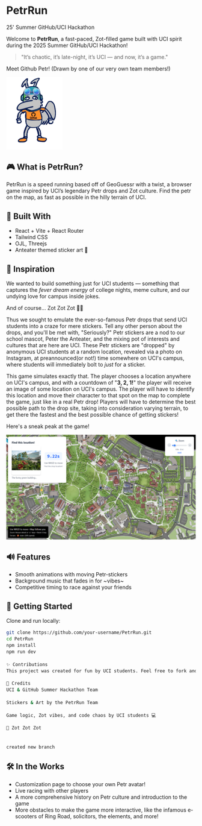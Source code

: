 # PetrRun
25' Summer GitHub/UCI Hackathon

Welcome to **PetrRun**, a fast-paced, Zot-filled game built with UCI spirit during the 2025 Summer GitHub/UCI Hackathon!

> "It’s chaotic, it’s late-night, it’s UCI — and now, it’s a game."  

Meet Github Petr! (Drawn by one of our very own team members!)

<img src="public/stickers/Github-petr-dark.png" alt="Github Petr" width="150"/>

## 🎮 What is PetrRun?

PetrRun is a speed running based off of GeoGuessr with a twist, a browser game inspired by UCI’s legendary Petr drops and Zot culture. Find the petr on the map, as fast as possible in the hilly terrain of UCI.

## 🔧 Built With

- React + Vite + React Router
- Tailwind CSS
- OJL, Threejs
- Anteater themed sticker art 🎨

## 🧠 Inspiration

We wanted to build something just for UCI students — something that captures the *fever dream energy* of college nights, meme culture, and our undying love for campus inside jokes.  

And of course… Zot Zot Zot 🐜💥

Thus we sought to emulate the ever-so-famous Petr drops that send UCI students into a craze for mere stickers. Tell any other person about the drops, and you'll be met with, "Seriously?" Petr stickers are a nod to our school mascot, Peter the Anteater, and the mixing pot of interests and cultures that are here are UCI. These Petr stickers are "dropped" by anonymous UCI students at a random location, revealed via a photo on Instagram, at preannounced(or not!) time somewhere on UCI's campus, where students will immediately bolt to *just* for a sticker.

This game simulates exactly that. The player chooses a location anywhere on UCI's campus, and with a countdown of "**3, 2, 1!**" the player will receive an image of some location on UCI's campus. The player will have to identify this location and move their character to that spot on the map to complete the game, just like in a real Petr drop! Players will have to determine the best possible path to the drop site, taking into consideration varying terrain, to get there the fastest and the best possible chance of getting stickers!

Here's a sneak peak at the game!

<img src="public/game_preview.png" alt="Game Preview" width="800"/>

## 🔊 Features

- Smooth animations with moving Petr-stickers
- Background music that fades in for ~vibes~
- Competitive timing to race against your friends

## 🚀 Getting Started

Clone and run locally:

```bash
git clone https://github.com/your-username/PetrRun.git
cd PetrRun
npm install
npm run dev

✨ Contributions
This project was created for fun by UCI students. Feel free to fork and contribute, or just play around with it!

🤝 Credits
UCI & GitHub Summer Hackathon Team

Stickers & Art by the PetrRun Team

Game logic, Zot vibes, and code chaos by UCI students 💻

🐜 Zot Zot Zot


created new branch
```

## 🛠️ In the Works

- Customization page to choose your own Petr avatar!
- Live racing with other players
- A more comprehensive history on Petr culture and introduction to the game
- More obstacles to make the game more interactive, like the infamous e-scooters of Ring Road, solicitors, the elements, and more!
